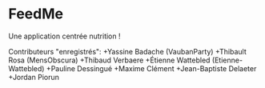 # FeedMe
Une application centrée nutrition !

Contributeurs "enregistrés":
  +Yassine Badache (VaubanParty)
  +Thibault Rosa   (MensObscura)
  +Thibaud Verbaere
  +Étienne Wattebled (Etienne-Wattebled)
  +Pauline Dessingué
  +Maxime Clément
  +Jean-Baptiste Delaeter
  +Jordan Piorun
